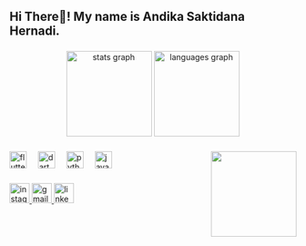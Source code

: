 <h2 align="left">Hi There👋! My name is Andika Saktidana Hernadi.</h2>

###

<div align="center">
  <img src="https://github-readme-stats.vercel.app/api?username=SutaSS&hide_title=false&hide_rank=false&show_icons=true&include_all_commits=true&count_private=true&disable_animations=false&theme=red&locale=en&hide_border=false" height="150" alt="stats graph" />
  <img src="https://github-readme-stats.vercel.app/api/top-langs?username=SutaSS&locale=en&hide_title=false&layout=compact&card_width=320&langs_count=5&theme=red&hide_border=false" height="150" alt="languages graph" />
</div>

###

<img align="right" height="150" src="https://media.giphy.com/media/v1.Y2lkPTc5MGI3NjExcGdyeHRjcTM2ZHVmNmNncHVkajNldmYybG82NzBvcGRpcDZqb3hvbCZlcD12MV9naWZzX3NlYXJjaCZjdD1n/26CYArmRFKookWwta/giphy.gif" />

###

<div align="left">
  <img src="https://cdn.jsdelivr.net/gh/devicons/devicon/icons/flutter/flutter-original.svg" height="30" alt="flutter logo" />
  <img width="12" />
  <img src="https://cdn.jsdelivr.net/gh/devicons/devicon/icons/dart/dart-original.svg" height="30" alt="dart logo" />
  <img width="12" />
  <img src="https://cdn.jsdelivr.net/gh/devicons/devicon/icons/python/python-original.svg" height="30" alt="python logo" />
  <img width="12" />
  <img src="https://cdn.jsdelivr.net/gh/devicons/devicon/icons/java/java-original.svg" height="30" alt="java logo" />
</div>

###

<div align="left">
  <a href="https://www.instagram.com/andikahernadi/" target="_blank">
    <img src="https://img.shields.io/static/v1?message=Instagram&logo=instagram&label=&color=E4405F&logoColor=white&labelColor=&style=for-the-badge" height="35" alt="instagram logo" />
  </a>
  <a href="mailto:andikasaktih@gmail.com" target="_blank">
    <img src="https://img.shields.io/static/v1?message=Gmail&logo=gmail&label=&color=D14836&logoColor=white&labelColor=&style=for-the-badge" height="35" alt="gmail logo" />
  </a>
  <a href="https://www.linkedin.com/in/andika-hernadi" target="_blank">
    <img src="https://img.shields.io/static/v1?message=LinkedIn&logo=linkedin&label=&color=0077B5&logoColor=white&labelColor=&style=for-the-badge" height="35" alt="linkedin logo" />
  </a>
</div>

###
